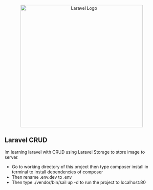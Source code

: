 <p align="center"><a href="https://laravel.com" target="_blank"><img src="https://raw.githubusercontent.com/laravel/art/master/logo-lockup/5%20SVG/2%20CMYK/1%20Full%20Color/laravel-logolockup-cmyk-red.svg" width="400" alt="Laravel Logo"></a></p>

## Laravel CRUD

Im learning laravel with CRUD using Laravel Storage to store image to server.

- Go to working directory of this project then type composer install in terminal to install dependencies of composer
- Then rename .env.dev to .env
- Then type ./vendor/bin/sail up -d to run the project to localhost:80